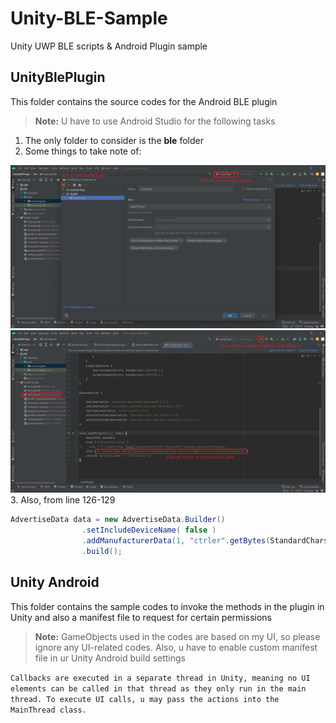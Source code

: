 # Unity-BLE-Sample
Unity UWP BLE scripts &amp; Android Plugin sample

## UnityBlePlugin
This folder contains the source codes for the Android BLE plugin

> **Note:** U have to use Android Studio for the following tasks

1. The only folder to consider is the **ble** folder
2. Some things to take note of:
<img src='ReadmeImages/androidStudio-build.png' width='800px'>
<img src='ReadmeImages/androidStudio-gradle.png' width='800px'>
3. Also, from line 126-129

```java
AdvertiseData data = new AdvertiseData.Builder()
                .setIncludeDeviceName( false )
                .addManufacturerData(1, "ctrler".getBytes(StandardCharsets.UTF_8)) // Change "ctrler" to any string that has a length <= 10
                .build();
```

## Unity Android 
This folder contains the sample codes to invoke the methods in the plugin in Unity and also a manifest file to request for certain permissions

> **Note:** GameObjects used in the codes are based on my UI, so please ignore any UI-related codes.
> Also, u have to enable custom manifest file in ur Unity Android build settings

``
Callbacks are executed in a separate thread in Unity, meaning no UI elements can be called in that thread as they only run in the main thread.
To execute UI calls, u may pass the actions into the MainThread class.
``